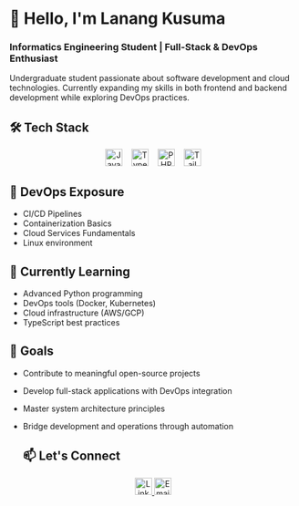 # 👋 Hello, I'm Lanang Kusuma

### Informatics Engineering Student | Full-Stack & DevOps Enthusiast

Undergraduate student passionate about software development and cloud technologies. Currently expanding my skills in both frontend and backend development while exploring DevOps practices.

## 🛠️ Tech Stack

<div align="center">
  <img src="https://img.shields.io/badge/JavaScript-F7DF1E?logo=javascript&logoColor=black&style=for-the-badge" height="30" alt="JavaScript" />
  <img width="8" />
  <img src="https://img.shields.io/badge/TypeScript-3178C6?logo=typescript&logoColor=white&style=for-the-badge" height="30" alt="TypeScript" />
  <img width="8" />
  <img src="https://img.shields.io/badge/PHP-777BB4?logo=php&logoColor=white&style=for-the-badge" height="30" alt="PHP" />
  <img width="8" />
  <img src="https://img.shields.io/badge/Tailwindcss-3776AB?logo=tailwindcss&logoColor=white&style=for-the-badge" height="30" alt="TailwindCSS" />
</div>

## 🚀 DevOps Exposure
- CI/CD Pipelines
- Containerization Basics
- Cloud Services Fundamentals
- Linux environment

## 🌱 Currently Learning
- Advanced Python programming
- DevOps tools (Docker, Kubernetes)
- Cloud infrastructure (AWS/GCP)
- TypeScript best practices

## 🎯 Goals
- Contribute to meaningful open-source projects
- Develop full-stack applications with DevOps integration
- Master system architecture principles
- Bridge development and operations through automation
  
  ## 📫 Let's Connect

<div align="center">
  <a href="/" target="_blank">
    <img src="https://img.shields.io/badge/LinkedIn-0077B5?style=for-the-badge&logo=linkedin&logoColor=white" height="30" alt="LinkedIn">
  </a>
  <a href="/" target="_blank">
    <img src="https://img.shields.io/badge/Email-D14836?style=for-the-badge&logo=gmail&logoColor=white" height="30" alt="Email">
  </a>
</div>
<br>
